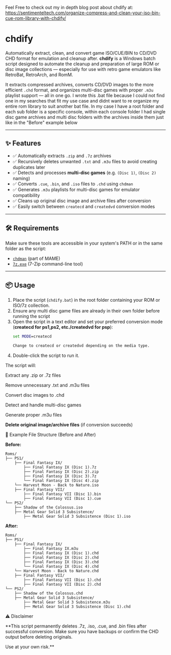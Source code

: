 Feel Free to check out my in depth blog post about chdify at: https://sentimenteltech.com/organize-compress-and-clean-your-iso-bin-cue-rom-library-with-chdify/

# chdify
Automatically extract, clean, and convert game ISO/CUE/BIN to CD/DVD CHD format for emulation and cleanup after.
**chdify** is a Windows batch script designed to automate the cleanup and preparation of large ROM or disc image collections — especially for use with retro game emulators like RetroBat, RetroArch, and RomM.

It extracts compressed archives, converts CD/DVD images to the more efficient `.chd` format, and organizes multi-disc games with proper `.m3u` playlist support — all in one go.
I wrote this .bat file because I could not find one in my searches that fit my use case and didnt want to re organize my entire rom library to suit another bat file. In my case I have a root folder and each sub folder is a specific console, within each console folder I had single disc game archives and multi disc folders with the archives inside them just like 
in the "Before" example below

---

## ✨ Features

- ✅ Automatically extracts `.zip` and `.7z` archives
- ✅ Recursively deletes unwanted `.txt` and `.m3u` files to avoid creating duplicates later
- ✅ Detects and processes **multi-disc games** (e.g. `(Disc 1)`, `(Disc 2)` naming)
- ✅ Converts `.cue`, `.bin`, and `.iso` files to `.chd` using `chdman`
- ✅ Generates `.m3u` playlists for multi-disc games for emulator compatibility
- ✅ Cleans up original disc image and archive files after conversion
- ✅ Easily switch between `createcd` and `createdvd` conversion modes

---

## 🛠 Requirements

Make sure these tools are accessible in your system's PATH or in the same folder as the script:

- [`chdman`](https://www.mamedev.org/tools/) (part of MAME)
- [`7z.exe`](https://www.7-zip.org/) (7-Zip command-line tool)

---

## 📦 Usage

1. Place the script (`chdify.bat`) in the root folder containing your ROM or ISO/7z collection.
2. Ensure any multi disc game files are already in their own folder before running the script
3. Open the script in a text editor and set your preferred conversion mode (**createcd for ps1,ps2, etc./createdvd for psp**):
   ```bat
   set MODE=createcd

   Change to createcd or createdvd depending on the media type.
   ```
4. Double-click the script to run it.

The script will:

Extract any .zip or .7z files

Remove unnecessary .txt and .m3u files

Convert disc images to .chd

Detect and handle multi-disc games

Generate proper .m3u files

**Delete original image/archive files** (if conversion succeeds)

🔁 Example File Structure (Before and After)

**Before:**
```
Roms/
├── PS1/
    ├── Final Fantasy IX/
        ├── Final Fantasy IX (Disc 1).7z
        ├── Final Fantasy IX (Disc 2).zip
        ├── Final Fantasy IX (Disc 3).7z
        └── Final Fantasy IX (Disc 4).zip
    └── Harvest Moon - Back to Nature.iso
    ├── Final Fantasy VII/
        ├── Final Fantasy VII (Disc 1).bin
        ├── Final Fantasy VII (Disc 1).cue
└── PS2/
    ├── Shadow of the Colossus.iso
    ├── Metal Gear Solid 3 Subsistence/
        ├── Metal Gear Solid 3 Subsistence (Disc 1).iso
```

**After:**
```
Roms/
├── PS1/
    ├── Final Fantasy IX/
        ├── Final Fantasy IX.m3u
        ├── Final Fantasy IX (Disc 1).chd
        ├── Final Fantasy IX (Disc 2).chd
        ├── Final Fantasy IX (Disc 3).chd
        └── Final Fantasy IX (Disc 4).chd
    └── Harvest Moon - Back to Nature.chd
    ├── Final Fantasy VII/
        ├── Final Fantasy VII (Disc 1).chd
        ├── Final Fantasy VII (Disc 2).chd
└── PS2/
    ├── Shadow of the Colossus.chd
    ├── Metal Gear Solid 3 Subsistence/
        ├── Metal Gear Solid 3 Subsistence.m3u
        ├── Metal Gear Solid 3 Subsistence (Disc 1).chd
```

⚠️ Disclaimer

**This script permanently deletes .7z, .iso, .cue, and .bin files after successful conversion. Make sure you have backups or confirm the CHD output before deleting originals.

Use at your own risk.**
